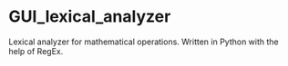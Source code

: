 # GUI_lexical_analyzer
Lexical analyzer for mathematical operations. Written in Python with the help of RegEx.
